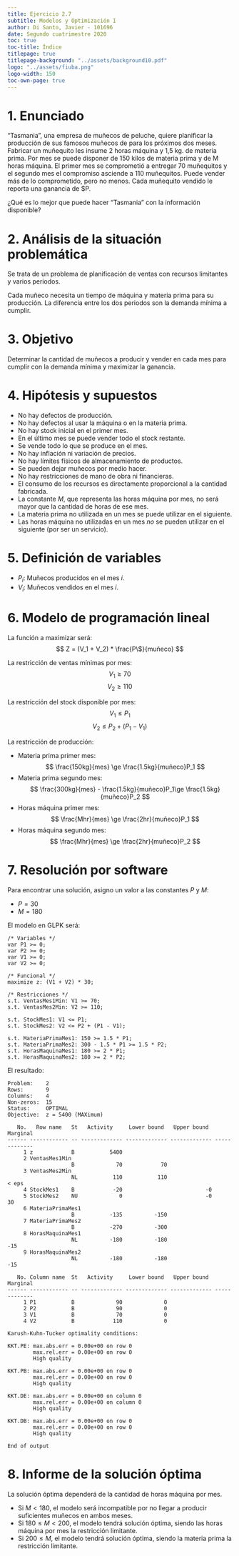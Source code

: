 ```yaml
---
title: Ejercicio 2.7
subtitle: Modelos y Optimización I
author: Di Santo, Javier - 101696
date: Segundo cuatrimestre 2020
toc: true
toc-title: Índice
titlepage: true
titlepage-background: "../assets/background10.pdf"
logo: "../assets/fiuba.png"
logo-width: 150
toc-own-page: true
---
```



# 1. Enunciado
“Tasmania”, una empresa de muñecos de peluche, quiere planificar la producción de sus famosos muñecos de para los próximos dos meses. Fabricar un muñequito les insume 2 horas máquina y 1,5 kg. de materia prima. Por mes se puede disponer de 150 kilos de materia prima y de M horas máquina. El primer mes se comprometió a entregar 70 muñequitos y el segundo mes el compromiso asciende a 110 muñequitos. Puede vender más de lo comprometido, pero no menos. Cada muñequito vendido le reporta una ganancia de $P. 

¿Qué es lo mejor que puede hacer “Tasmania” con la información disponible? 


# 2. Análisis de la situación problemática

Se trata de un problema de planificación de ventas con recursos limitantes y varios periodos.

Cada muñeco necesita un tiempo de máquina y materia prima para su producción. La diferencia entre los dos periodos son la demanda mínima a cumplir.

# 3. Objetivo

Determinar la cantidad de muñecos a producir y vender en cada mes para cumplir con la demanda mínima y maximizar la ganancia.

# 4. Hipótesis y supuestos


- No hay defectos de producción.
- No hay defectos al usar la máquina o en la materia prima.
- No hay stock inicial en el primer mes.
- En el último mes se puede vender todo el stock restante.
- Se vende todo lo que se produce en el mes.
- No hay inflación ni variación de precios.
- No hay límites físicos de almacenamiento de productos.
- Se pueden dejar muñecos por medio hacer.
- No hay restricciones de mano de obra ni financieras.
- El consumo de los recursos es directamente proporcional a la cantidad fabricada.
- La constante $M$, que representa las horas máquina por mes, no será mayor que la cantidad de horas de ese mes.
- La materia prima no utilizada en un mes se puede utilizar en el siguiente.
- Las horas máquina no utilizadas en un mes _no_ se pueden utilizar en el siguiente (por ser un servicio).


# 5. Definición de variables
- $P_i$: Muñecos producidos en el mes $i$.
- $V_i$: Muñecos vendidos en el mes $i$.

# 6. Modelo de programación lineal

La función a maximizar será:
$$
Z = (V_1 + V_2) * \frac{P\$}{muñeco}
$$

La restricción de ventas mínimas por mes:
$$
V_1 \ge 70
$$
$$
V_2 \ge 110
$$

La restricción del stock disponible por mes:
$$
V_1 \le P_1
$$
$$
V_2 \le P_2 + (P_1 - V_1)
$$

La restricción de producción:
- Materia prima primer mes:
$$
\frac{150kg}{mes} \ge \frac{1.5kg}{muñeco}P_1
$$
- Materia prima segundo mes:
$$
\frac{300kg}{mes} - \frac{1.5kg}{muñeco}P_1\ge \frac{1.5kg}{muñeco}P_2
$$
- Horas máquina primer mes:
$$
\frac{Mhr}{mes} \ge \frac{2hr}{muñeco}P_1
$$
- Horas máquina segundo mes:
$$
\frac{Mhr}{mes} \ge \frac{2hr}{muñeco}P_2
$$



# 7. Resolución por software

Para encontrar una solución, asigno un valor a las constantes $P$ y $M$:
- $P = 30$
- $M = 180$
  
El modelo en GLPK será:

```
/* Variables */
var P1 >= 0;
var P2 >= 0;
var V1 >= 0;
var V2 >= 0;

/* Funcional */
maximize z: (V1 + V2) * 30;

/* Restricciones */
s.t. VentasMes1Min: V1 >= 70;
s.t. VentasMes2Min: V2 >= 110;

s.t. StockMes1: V1 <= P1;
s.t. StockMes2: V2 <= P2 + (P1 - V1);

s.t. MateriaPrimaMes1: 150 >= 1.5 * P1;
s.t. MateriaPrimaMes2: 300 - 1.5 * P1 >= 1.5 * P2;
s.t. HorasMaquinaMes1: 180 >= 2 * P1;
s.t. HorasMaquinaMes2: 180 >= 2 * P2;
```

El resultado:
```
Problem:    2
Rows:       9
Columns:    4
Non-zeros:  15
Status:     OPTIMAL
Objective:  z = 5400 (MAXimum)

   No.   Row name   St   Activity     Lower bound   Upper bound    Marginal
------ ------------ -- ------------- ------------- ------------- -------------
     1 z            B           5400                             
     2 VentasMes1Min
                    B             70            70               
     3 VentasMes2Min
                    NL           110           110                       < eps
     4 StockMes1    B            -20                          -0 
     5 StockMes2    NU             0                          -0            30 
     6 MateriaPrimaMes1
                    B           -135          -150               
     7 MateriaPrimaMes2
                    B           -270          -300               
     8 HorasMaquinaMes1
                    NL          -180          -180                         -15 
     9 HorasMaquinaMes2
                    NL          -180          -180                         -15 

   No. Column name  St   Activity     Lower bound   Upper bound    Marginal
------ ------------ -- ------------- ------------- ------------- -------------
     1 P1           B             90             0               
     2 P2           B             90             0               
     3 V1           B             70             0               
     4 V2           B            110             0               

Karush-Kuhn-Tucker optimality conditions:

KKT.PE: max.abs.err = 0.00e+00 on row 0
        max.rel.err = 0.00e+00 on row 0
        High quality

KKT.PB: max.abs.err = 0.00e+00 on row 0
        max.rel.err = 0.00e+00 on row 0
        High quality

KKT.DE: max.abs.err = 0.00e+00 on column 0
        max.rel.err = 0.00e+00 on column 0
        High quality

KKT.DB: max.abs.err = 0.00e+00 on row 0
        max.rel.err = 0.00e+00 on row 0
        High quality

End of output
```


# 8. Informe de la solución óptima

La solución óptima dependerá de la cantidad de horas máquina por mes.
- Si $M < 180$, el modelo será incompatible por no llegar a producir suficientes muñecos en ambos meses.
- Si $180 \le M < 200$, el modelo tendrá solución óptima, siendo las horas máquina por mes la restricción limitante.
- Si $200 \le M$, el modelo tendrá solución óptima, siendo la materia prima la restricción limitante.